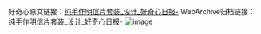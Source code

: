 好奇心原文链接：[纯手作明信片套装_设计_好奇心日报-](https://www.qdaily.com/articles/2426.html)
WebArchive归档链接：[纯手作明信片套装_设计_好奇心日报-](http://web.archive.org/web/20190623151122/https://www.qdaily.com/articles/2426.html)
![image](http://ww3.sinaimg.cn/large/007d5XDply1g3vc1xr2d5j30u02p9dqw)